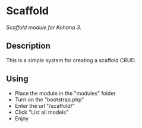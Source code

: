 # Scaffold

*Scaffold module for Kohana 3.*

## Description

This is a simple system for creating a scaffold CRUD.

## Using

- Place the module in the "modules" folder
- Turn on the "bootstrap.php"
- Enter the url "/scaffold/"
- Click "List all models"
- Enjoy